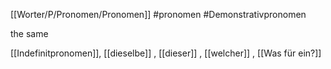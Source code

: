 
 [[Worter/P/Pronomen/Pronomen]]
 #pronomen  #Demonstrativpronomen 


the same


[[Indefinitpronomen]], [[dieselbe]]
, [[dieser]]
, [[welcher]]
, [[Was für ein?]]